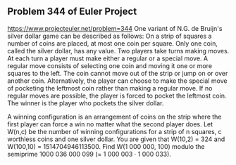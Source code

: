 ## Problem 344 of Euler Project 
https://www.projecteuler.net/problem=344
One variant of N.G. de Bruijn's silver dollar game can be described as follows:
On a strip of squares a number of coins are placed, at most one coin per square. Only one coin, called the silver dollar, has any value. Two players take turns making moves. At each turn a player must make either a regular or a special move.
A regular move consists of selecting one coin and moving it one or more squares to the left. The coin cannot move out of the strip or jump on or over another coin.
Alternatively, the player can choose to make the special move of pocketing the leftmost coin rather than making a regular move. If no regular moves are possible, the player is forced to pocket the leftmost coin.
The winner is the player who pockets the silver dollar.


A winning configuration is an arrangement of coins on the strip where the first player can force a win no matter what the second player does.
Let W(n,c) be the number of winning configurations for a strip of n squares, c worthless coins and one silver dollar.
You are given that W(10,2) = 324 and W(100,10) = 1514704946113500.
Find W(1 000 000, 100) modulo the semiprime 1000 036 000 099 (= 1 000 003 · 1 000 033).